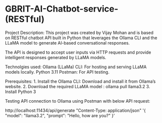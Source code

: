 # GBRIT-AI-Chatbot-service-(RESTful)

Project Description:
This project was created by Vijay Mohan and is based on RESTful chatbot API built in Python that leverages the Ollama CLI and the LLaMA model to generate AI-based conversational responses. 

The API is designed to accept user inputs via HTTP requests and provide intelligent responses generated by LLaMA models.

Technolgies used:
Ollama (LLaMa) CLI: For hosting and serving LLaMA models locally.
Python 3.11
Postman: For API testing.

Prerequisites:
	1.	Install the Ollama CLI: Download and install it from Ollama’s website.
	2.	Download the required LLaMA model : ollama pull llama3.2
	3.	Install Python 3

Testing API connection to Ollama using Postman with below API request:

http://localhost:11434/api/generate 
"Content-Type: application/json" 
'{
        "model": "llama3.2",
        "prompt": "Hello, how are you?"
    }'
